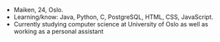 - Maiken, 24, Oslo.
- Learning/know: Java, Python, C, PostgreSQL, HTML, CSS, JavaScript.
- Currently studying computer science at University of Oslo as well as working as a personal assistant


<!---
maiiiken/maiiiken is a ✨ special ✨ repository because its `README.md` (this file) appears on your GitHub profile.
You can click the Preview link to take a look at your changes.
--->
